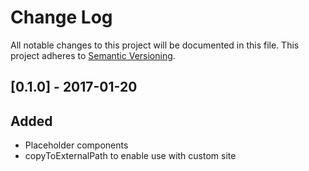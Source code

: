 # Change Log
All notable changes to this project will be documented in this file.
This project adheres to [Semantic Versioning](http://semver.org/).

## [0.1.0] - 2017-01-20

## Added

- Placeholder components
- copyToExternalPath to enable use with custom site
